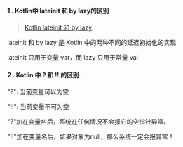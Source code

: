 #### 1 . Kotlin中 lateinit 和 by lazy的区别

>[Kotlin lateinit 和 by lazy](https://www.jianshu.com/p/e2cb4c65d4ff)

lateinit 和 by lazy 是 Kotlin 中的两种不同的延迟初始化的实现

lateinit 只用于变量 var，而 lazy 只用于常量 val

#### 2 . Kotlin 中 ? 和 !! 的区别

"?": 当前变量可以为空

"!!": 当前变量不可为空

"?"加在变量名后，系统在任何情况不会报它的空指针异常。

"!!"加在变量名后，如果对象为null，那么系统一定会报异常！



